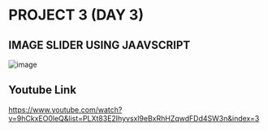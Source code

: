 # PROJECT 3 (DAY 3)
## IMAGE SLIDER USING JAAVSCRIPT
![image](https://github.com/A-Wahab-Aamir/JS_3/assets/83786802/1dbc8e0d-20e7-4615-8573-6b3c4b748189)
## Youtube Link
https://www.youtube.com/watch?v=9hCkxEO0leQ&list=PLXt83E2Ihyvsxl9eBxRhHZqwdFDd4SW3n&index=3
